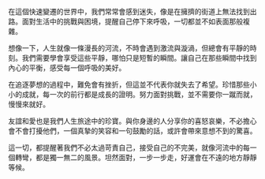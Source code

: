在這個快速變遷的世界中，我們常常會感到迷失，像是在擁擠的街道上無法找到出路。面對生活中的挑戰與困境，提醒自己停下來呼吸，一切都並不如表面那般複雜。

想像一下，人生就像一條漫長的河流，不時會遇到激流與漩渦，但總會有平靜的時刻。我們需要學會享受這些平靜，哪怕只是短暫的瞬間。讓自己在那些瞬間中找到內心的平衡，感受每一個呼吸的美好。

在追逐夢想的過程中，難免會有挫折，但這並不代表你就失去了希望。珍惜那些小小的成就，每一次的前行都是成長的證明。努力面對挑戰，並不需要你一蹴而就，慢慢來就好。

友誼和愛也是我們人生旅途中的珍寶。與你身邊的人分享你的喜怒哀樂，不必擔心會不會打擾他們，一個真摯的笑容和一句鼓勵的話，或許會帶來意想不到的驚喜。

這一切，都提醒著我們不必太過苛責自己，接受自己的不完美，就像河流中的每一個轉彎，都是獨一無二的風景。坦然面對，一步一步走，好運會在不遠的地方靜靜等候。